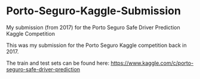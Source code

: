 # Porto-Seguro-Kaggle-Submission
My submission (from 2017) for the Porto Seguro Safe Driver Prediction Kaggle Competition 

This was my submission for the Porto Seguro Kaggle competition back in 2017. 

The train and test sets can be found here: https://www.kaggle.com/c/porto-seguro-safe-driver-prediction

